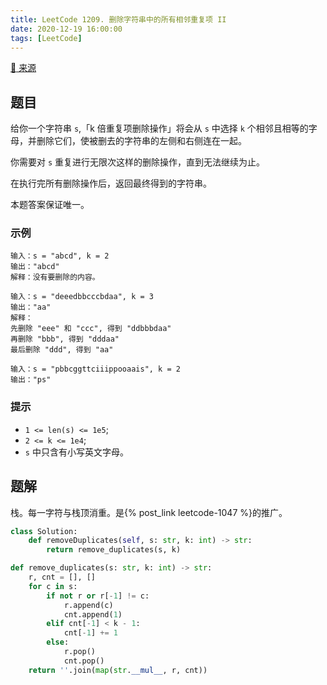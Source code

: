 ```yaml
---
title: LeetCode 1209. 删除字符串中的所有相邻重复项 II
date: 2020-12-19 16:00:00
tags: [LeetCode]
---
```


[:link: 来源](https://leetcode-cn.com/problems/remove-all-adjacent-duplicates-in-string-ii/)

## 题目

给你一个字符串 `s`,「k 倍重复项删除操作」将会从 `s` 中选择 `k` 个相邻且相等的字母，并删除它们，使被删去的字符串的左侧和右侧连在一起。

你需要对 `s` 重复进行无限次这样的删除操作，直到无法继续为止。

在执行完所有删除操作后，返回最终得到的字符串。

本题答案保证唯一。

### 示例

```raw
输入：s = "abcd", k = 2
输出："abcd"
解释：没有要删除的内容。
```

```raw
输入：s = "deeedbbcccbdaa", k = 3
输出："aa"
解释：
先删除 "eee" 和 "ccc", 得到 "ddbbbdaa"
再删除 "bbb", 得到 "dddaa"
最后删除 "ddd", 得到 "aa"
```

```raw
输入：s = "pbbcggttciiippooaais", k = 2
输出："ps"
```

### 提示

- `1 <= len(s) <= 1e5`;
- `2 <= k <= 1e4`;
- `s` 中只含有小写英文字母。

<!-- more -->

## 题解

栈。每一字符与栈顶消重。是{% post_link leetcode-1047 %}的推广。

```python
class Solution:
    def removeDuplicates(self, s: str, k: int) -> str:
        return remove_duplicates(s, k)

def remove_duplicates(s: str, k: int) -> str:
    r, cnt = [], []
    for c in s:
        if not r or r[-1] != c:
            r.append(c)
            cnt.append(1)
        elif cnt[-1] < k - 1:
            cnt[-1] += 1
        else:
            r.pop()
            cnt.pop()
    return ''.join(map(str.__mul__, r, cnt))
```
